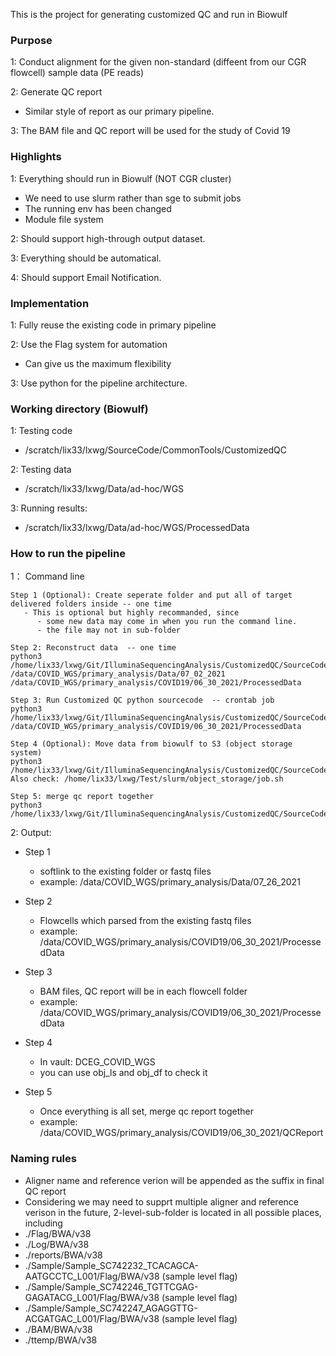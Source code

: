 This is the project for generating customized QC and run in Biowulf

### Purpose 
1: Conduct alignment for the given non-standard (diffeent from our CGR flowcell) sample data (PE reads)

2: Generate QC report
- Similar style of report as our primary pipeline.

3: The BAM file and QC report will be used for the study of Covid 19

### Highlights

1: Everything should run in Biowulf (NOT CGR cluster)
- We need to use slurm rather than sge to submit jobs
- The running env has been changed
 - Module file system 

2: Should support high-through output dataset. 

3: Everything should be automatical. 

4: Should support Email Notification. 

### Implementation 
1: Fully reuse the existing code in primary pipeline 

2: Use the Flag system for automation 
- Can give us the maximum flexibility

3: Use python for the pipeline architecture. 

### Working directory (**Biowulf**)
1: Testing code
- /scratch/lix33/lxwg/SourceCode/CommonTools/CustomizedQC

2: Testing data
- /scratch/lix33/lxwg/Data/ad-hoc/WGS

3: Running results: 
- /scratch/lix33/lxwg/Data/ad-hoc/WGS/ProcessedData

### How to run the pipeline
1： Command line

```
Step 1 (Optional): Create seperate folder and put all of target delivered folders inside -- one time
   - This is optional but highly recommanded, since 
      - some new data may come in when you run the command line.
      - the file may not in sub-folder
      
Step 2: Reconstruct data  -- one time
python3 /home/lix33/lxwg/Git/IlluminaSequencingAnalysis/CustomizedQC/SourceCode/DataReconstruct.py /data/COVID_WGS/primary_analysis/Data/07_02_2021 /data/COVID_WGS/primary_analysis/COVID19/06_30_2021/ProcessedData

Step 3: Run Customized QC python sourcecode  -- crontab job
python3 /home/lix33/lxwg/Git/IlluminaSequencingAnalysis/CustomizedQC/SourceCode/CustomizedQC.py /data/COVID_WGS/primary_analysis/COVID19/06_30_2021/ProcessedData

Step 4 (Optional): Move data from biowulf to S3 (object storage system)
python3 /home/lix33/lxwg/Git/IlluminaSequencingAnalysis/CustomizedQC/SourceCode/ObjectStorage/Backup2S3.py
Also check: /home/lix33/lxwg/Test/slurm/object_storage/job.sh

Step 5: merge qc report together
python3 /home/lix33/lxwg/Git/IlluminaSequencingAnalysis/CustomizedQC/SourceCode/MergeQCReport.py
```

2: Output: 
- Step 1
   - softlink to the existing folder or fastq files
   - example: /data/COVID_WGS/primary_analysis/Data/07_26_2021

- Step 2
   - Flowcells which parsed from the existing fastq files  
   - example: /data/COVID_WGS/primary_analysis/COVID19/06_30_2021/ProcessedData
 
- Step 3
   - BAM files, QC report will be in each flowcell folder
   - example: /data/COVID_WGS/primary_analysis/COVID19/06_30_2021/ProcessedData
 
- Step 4
   - In vault: DCEG_COVID_WGS
   - you can use obj_ls and obj_df to check it

- Step 5
   - Once everything is all set, merge qc report together 
   - example: /data/COVID_WGS/primary_analysis/COVID19/06_30_2021/QCReport
 
### Naming rules
- Aligner name and reference verion will be appended as the suffix in final QC report
- Considering we may need to supprt multiple aligner and reference verison in the future, 2-level-sub-folder is located in all possible places, including 
 - ./Flag/BWA/v38
 - ./Log/BWA/v38
 - ./reports/BWA/v38
 - ./Sample/Sample_SC742232_TCACAGCA-AATGCCTC_L001/Flag/BWA/v38 (sample level flag)
 - ./Sample/Sample_SC742246_TGTTCGAG-GAGATACG_L001/Flag/BWA/v38 (sample level flag)
 - ./Sample/Sample_SC742247_AGAGGTTG-ACGATGAC_L001/Flag/BWA/v38 (sample level flag)
 - ./BAM/BWA/v38
 - ./ttemp/BWA/v38

